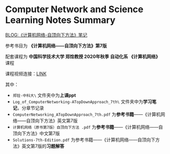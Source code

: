 # **Computer Network and Science Learning Notes Summary**
[BLOG:《计算机网络-自顶向下方法》笔记](https://gy23333.github.io/2020/03/16/%E3%80%8A%E8%AE%A1%E7%AE%97%E6%9C%BA%E7%BD%91%E7%BB%9C-%E8%87%AA%E9%A1%B6%E5%90%91%E4%B8%8B%E6%96%B9%E6%B3%95%E3%80%8B%E7%AC%94%E8%AE%B0/)


参考书目为 **《计算机网络——自顶向下方法》第7版**

配套课程为 **中国科学技术大学 郑烇教授 2020年秋季 自动化系 《计算机网络》** 课程

课程视频连接：[LINK](https://www.bilibili.com/video/BV1JV411t7ow/)

其中：

- `郑铨-中科大\` 文件夹中为**上课ppt**
- `Log_of_ComputerNetworking-ATopDownApproach_7th\` 文件夹中为**学习笔记**，分章节记录
- `ComputerNetworking_ATopDownApproach_7th.pdf` 为**参考书籍**——《计算机网络——自顶向下方法》英文第7版
- `计算机网络（原书第7版）自顶向下方法 .pdf` 为**参考书籍**——《计算机网络——自顶向下方法》中文第7版
- `Solutions-7th-Edition.pdf` 为参考书籍——《计算机网络——自顶向下方法》英文第7版的**习题解答**